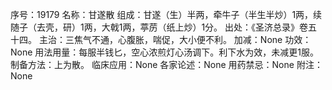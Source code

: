 序号：19179
名称：甘遂散
组成：甘遂（生）半两，牵牛子（半生半炒）1两，续随子（去壳，研）1两，大戟1两，葶苈（纸上炒）1分。
出处：《圣济总录》卷五十四。
主治：三焦气不通，心腹胀，喘促，大小便不利。
加减：None
功效：None
用法用量：每服半钱匕，空心浓煎灯心汤调下。利下水为效，未减更1服。
制备方法：上为散。
临床应用：None
各家论述：None
用药禁忌：None
附注：None
